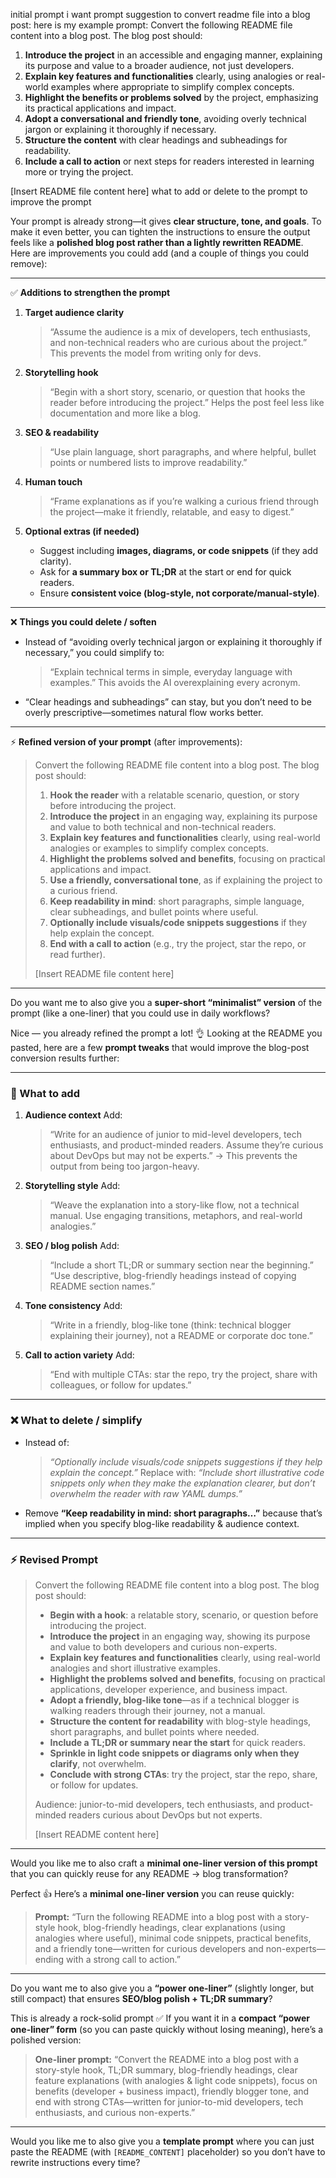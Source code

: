 initial prompt i want prompt suggestion to convert readme file into a blog post:
here is my example prompt: Convert the following README file content into a blog
post. The blog post should:

1.  **Introduce the project** in an accessible and engaging manner, explaining
    its purpose and value to a broader audience, not just developers.
2.  **Explain key features and functionalities** clearly, using analogies or
    real-world examples where appropriate to simplify complex concepts.
3.  **Highlight the benefits or problems solved** by the project, emphasizing
    its practical applications and impact.
4.  **Adopt a conversational and friendly tone**, avoiding overly technical
    jargon or explaining it thoroughly if necessary.
5.  **Structure the content** with clear headings and subheadings for
    readability.
6.  **Include a call to action** or next steps for readers interested in
    learning more or trying the project.

[Insert README file content here] what to add or delete to the prompt to improve
the prompt

Your prompt is already strong—it gives **clear structure, tone, and goals**. To
make it even better, you can tighten the instructions to ensure the output feels
like a **polished blog post rather than a lightly rewritten README**. Here are
improvements you could add (and a couple of things you could remove):

---

✅ **Additions to strengthen the prompt**

1. **Target audience clarity**

   > “Assume the audience is a mix of developers, tech enthusiasts, and
   > non-technical readers who are curious about the project.” This prevents the
   > model from writing only for devs.

2. **Storytelling hook**

   > “Begin with a short story, scenario, or question that hooks the reader
   > before introducing the project.” Helps the post feel less like
   > documentation and more like a blog.

3. **SEO & readability**

   > “Use plain language, short paragraphs, and where helpful, bullet points or
   > numbered lists to improve readability.”

4. **Human touch**

   > “Frame explanations as if you’re walking a curious friend through the
   > project—make it friendly, relatable, and easy to digest.”

5. **Optional extras (if needed)**
   - Suggest including **images, diagrams, or code snippets** (if they add
     clarity).
   - Ask for **a summary box or TL;DR** at the start or end for quick readers.
   - Ensure **consistent voice (blog-style, not corporate/manual-style)**.

---

❌ **Things you could delete / soften**

- Instead of “avoiding overly technical jargon or explaining it thoroughly if
  necessary,” you could simplify to:

  > “Explain technical terms in simple, everyday language with examples.” This
  > avoids the AI overexplaining every acronym.

- “Clear headings and subheadings” can stay, but you don’t need to be overly
  prescriptive—sometimes natural flow works better.

---

⚡ **Refined version of your prompt** (after improvements):

> Convert the following README file content into a blog post. The blog post
> should:
>
> 1. **Hook the reader** with a relatable scenario, question, or story before
>    introducing the project.
> 2. **Introduce the project** in an engaging way, explaining its purpose and
>    value to both technical and non-technical readers.
> 3. **Explain key features and functionalities** clearly, using real-world
>    analogies or examples to simplify complex concepts.
> 4. **Highlight the problems solved and benefits**, focusing on practical
>    applications and impact.
> 5. **Use a friendly, conversational tone**, as if explaining the project to a
>    curious friend.
> 6. **Keep readability in mind**: short paragraphs, simple language, clear
>    subheadings, and bullet points where useful.
> 7. **Optionally include visuals/code snippets suggestions** if they help
>    explain the concept.
> 8. **End with a call to action** (e.g., try the project, star the repo, or
>    read further).
>
> \[Insert README file content here]

---

Do you want me to also give you a **super-short “minimalist” version** of the
prompt (like a one-liner) that you could use in daily workflows?

Nice — you already refined the prompt a lot! 👌 Looking at the README you
pasted, here are a few **prompt tweaks** that would improve the blog-post
conversion results further:

---

### 🔧 What to **add**

1. **Audience context** Add:

   > “Write for an audience of junior to mid-level developers, tech enthusiasts,
   > and product-minded readers. Assume they’re curious about DevOps but may not
   > be experts.” → This prevents the output from being too jargon-heavy.

2. **Storytelling style** Add:

   > “Weave the explanation into a story-like flow, not a technical manual. Use
   > engaging transitions, metaphors, and real-world analogies.”

3. **SEO / blog polish** Add:

   > “Include a short TL;DR or summary section near the beginning.” “Use
   > descriptive, blog-friendly headings instead of copying README section
   > names.”

4. **Tone consistency** Add:

   > “Write in a friendly, blog-like tone (think: technical blogger explaining
   > their journey), not a README or corporate doc tone.”

5. **Call to action variety** Add:

   > “End with multiple CTAs: star the repo, try the project, share with
   > colleagues, or follow for updates.”

---

### ❌ What to **delete / simplify**

- Instead of:

  > _“Optionally include visuals/code snippets suggestions if they help explain
  > the concept.”_ Replace with: _“Include short illustrative code snippets only
  > when they make the explanation clearer, but don’t overwhelm the reader with
  > raw YAML dumps.”_

- Remove **“Keep readability in mind: short paragraphs…”** because that’s
  implied when you specify blog-like readability & audience context.

---

### ⚡ Revised Prompt

> Convert the following README file content into a blog post. The blog post
> should:
>
> - **Begin with a hook**: a relatable story, scenario, or question before
>   introducing the project.
> - **Introduce the project** in an engaging way, showing its purpose and value
>   to both developers and curious non-experts.
> - **Explain key features and functionalities** clearly, using real-world
>   analogies and short illustrative examples.
> - **Highlight the problems solved and benefits**, focusing on practical
>   applications, developer experience, and business impact.
> - **Adopt a friendly, blog-like tone**—as if a technical blogger is walking
>   readers through their journey, not a manual.
> - **Structure the content for readability** with blog-style headings, short
>   paragraphs, and bullet points where needed.
> - **Include a TL;DR or summary near the start** for quick readers.
> - **Sprinkle in light code snippets or diagrams only when they clarify**, not
>   overwhelm.
> - **Conclude with strong CTAs**: try the project, star the repo, share, or
>   follow for updates.
>
> Audience: junior-to-mid developers, tech enthusiasts, and product-minded
> readers curious about DevOps but not experts.
>
> \[Insert README content here]

---

Would you like me to also craft a **minimal one-liner version of this prompt**
that you can quickly reuse for any README → blog transformation?

Perfect 👍 Here’s a **minimal one-liner version** you can reuse quickly:

> **Prompt:** “Turn the following README into a blog post with a story-style
> hook, blog-friendly headings, clear explanations (using analogies where
> useful), minimal code snippets, practical benefits, and a friendly
> tone—written for curious developers and non-experts—ending with a strong call
> to action.”

---

Do you want me to also give you a **“power one-liner”** (slightly longer, but
still compact) that ensures **SEO/blog polish + TL;DR summary**?

This is already a rock-solid prompt ✅ If you want it in a **compact “power
one-liner” form** (so you can paste quickly without losing meaning), here’s a
polished version:

> **One-liner prompt:** “Convert the README into a blog post with a story-style
> hook, TL;DR summary, blog-friendly headings, clear feature explanations (with
> analogies & light code snippets), focus on benefits (developer + business
> impact), friendly blogger tone, and end with strong CTAs—written for
> junior-to-mid developers, tech enthusiasts, and curious non-experts.”

---

Would you like me to also give you a **template prompt** where you can just
paste the README (with `[README_CONTENT]` placeholder) so you don’t have to
rewrite instructions every time?
